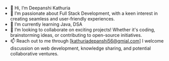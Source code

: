 - 👋 Hi, I’m Deepanshi Kathuria
- 👀 I’m passionate about Full Stack Development, with a keen interest in creating seamless and user-friendly experiences.
- 🌱 I’m currently learning Java, DSA
- 💞️ I’m looking to collaborate on exciting projects! Whether it's coding, brainstorming ideas, or contributing to open-source initiatives.
- 📫 Reach out to me through [kathuriadepanshi56@gmial.com] I welcome discussion on web development, knowledge sharing, and potential collaborative ventures.

<!---
Deepanshi-Kathuria06/Deepanshi-Kathuria06 is a ✨ special ✨ repository because its `README.md` (this file) appears on your GitHub profile.
You can click the Preview link to take a look at your changes.
--->

